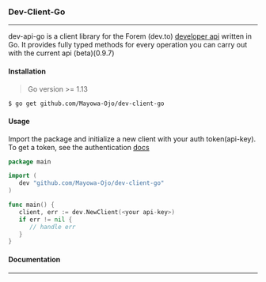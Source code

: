 ### Dev-Client-Go
---

dev-api-go is a client library for the Forem (dev.to) [developer api](https://developers.forem.com/api) written in Go. It provides fully typed methods for every operation you can carry out with the current api (beta)(0.9.7)

#### Installation
> Go version >= 1.13
```sh
$ go get github.com/Mayowa-Ojo/dev-client-go
```

#### Usage
Import the package and initialize a new client with your auth token(api-key).
To get a token, see the authentication [docs](https://developers.forem.com/api#section/Authentication)
```go
package main

import (
   dev "github.com/Mayowa-Ojo/dev-client-go"
)

func main() {
   client, err := dev.NewClient(<your api-key>)
   if err != nil {
      // handle err
   }
}
```

#### Documentation
---